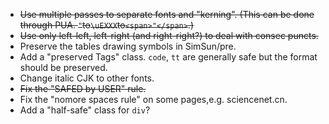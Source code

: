 * ~~Use multiple passes to separate fonts and "kerning". (This can be done through PUA.  `"`to`\uEXXX`to`<span>"</span>`.)~~
* ~~Use only left-left, left-right (and right-right?) to deal with consec puncts.~~
* Preserve the tables drawing symbols in SimSun/pre.
* Add a "preserved Tags" class. `code`, `tt` are generally safe but the format should be preserved.
* Change italic CJK to other fonts.
* ~~Fix the "SAFED by USER" rule.~~
* Fix the "nomore spaces rule" on some pages,e.g. sciencenet.cn.
* Add a "half-safe" class for `div`?
